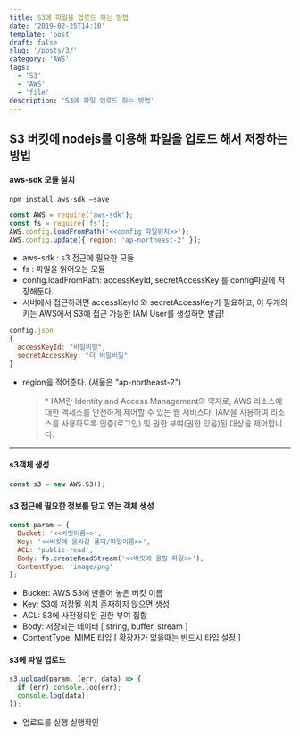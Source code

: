 ```yaml
---
title: S3에 파일을 업로드 하는 방법
date: '2019-02-25T14:10'
template: 'post'
draft: false
slug: '/posts/3/'
category: 'AWS'
tags:
  - 'S3'
  - 'AWS'
  - 'file'
description: 'S3에 파일 업로드 하는 방법'
---
```


<h2>S3 버킷에 nodejs를 이용해 파일을 업로드 해서 저장하는 방법</h2>

<h4>aws-sdk 모듈 설치</h4>

`npm install aws-sdk —save`

```javascript
const AWS = require('aws-sdk');
const fs = require('fs');
AWS.config.loadFromPath('<<config 파일위치>>');
AWS.config.update({ region: 'ap-northeast-2' });
```

- aws-sdk : s3 접근에 필요한 모듈
- fs : 파일을 읽어오는 모듈
- config.loadFromPath: accessKeyId, secretAccessKey 를 config파일에 저장해둔다.
- 서버에서 접근하려면 accessKeyId 와 secretAccessKey가 필요하고, 이 두개의 키는 AWS에서 S3에 접근 가능한 IAM User를 생성하면 발급!

```javascript
config.json
{
  accessKeyId: "비밀비밀",
  secretAccessKey: "더 비밀비밀"
}
```

- region을 적어준다. (서울은 "ap-northeast-2")
  > \* IAM란 Identity and Access Management의 약자로, AWS 리소스에 대한 액세스를 안전하게 제어할 수 있는 웹 서비스다. IAM을 사용하여 리소스를 사용하도록 인증(로그인) 및 권한 부여(권한 있음)된 대상을 제어합니다.

---

<h4>s3객체 생성</h4>

```javascript
const s3 = new AWS.S3();
```

<h4>s3 접근에 필요한 정보를 담고 있는 객체 생성</h4>

```javascript
const param = {
  Bucket: '<<버킷이름>>',
  Key: '<<버킷에 올라갈 폴더/파일이름>>',
  ACL: 'public-read',
  Body: fs.createReadStream('<<버킷에 올릴 파일>>'),
  ContentType: 'image/png'
};
```

- Bucket: AWS S3에 만들어 놓은 버킷 이름
- Key: S3에 저장될 위치 존재하지 않으면 생성
- ACL: S3에 사전정의된 권한 부여 집합
- Body: 저장되는 데이터 [ string, buffer, stream ]
- ContentType: MIME 타입 [ 확장자가 없을때는 반드시 타입 설정 ]

<h4>s3에 파일 업로드</h4>

```javascript
s3.upload(param, (err, data) => {
  if (err) console.log(err);
  console.log(data);
});
```

- 업로드를 실행 실행확인
